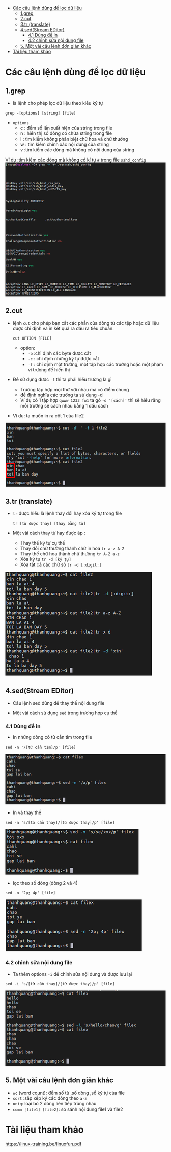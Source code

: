 - [Các câu lệnh dùng để lọc dữ liệu](#các-câu-lệnh-dùng-để-lọc-dữ-liệu)
  - [1.grep](#1grep)
  - [2.cut](#2cut)
  - [3.tr (translate)](#3tr-translate)
  - [4.sed(Stream EDitor)](#4sedstream-editor)
    - [4.1 Dùng để in](#41-dùng-để-in)
    - [4.2 chỉnh sửa nội dung file](#42-chỉnh-sửa-nội-dung-file)
  - [5. Một vài câu lệnh đơn giản khác](#5-một-vài-câu-lệnh-đơn-giản-khác)
- [Tài liệu tham khảo](#tài-liệu-tham-khảo)

# Các câu lệnh dùng để lọc dữ liệu
## 1.grep
- là lệnh cho phép lọc dữ liệu theo kiểu ký tự
```
grep -[options] [string] [file]
```
- `options`
  - c : đếm số lần xuất hiện của string trong file
  - n : hiển thị số dòng có chứa string trong file
  - i : tìm kiếm không phân biệt chữ hoa và chữ thường
  - w : tim kiếm chính xác nội dung của string
  - v :tìm kiếm các dòng mà không có nội dung của string

Ví dụ :tìm kiếm các dòng mà không có kí tự `#` trong file `sshd_config` 
![Alt](/thuctap/anh/Screenshot_185.png)

## 2.cut
- lệnh `cut` cho phép bạn cắt các phần của dòng từ các tệp hoặc dữ liệu được chỉ định và in kết quả ra đầu ra tiêu chuẩn.

    ```
    cut OPTION [FILE]
    ```

    - option:
      - `-b` :chỉ định các byte được cắt
      - `-c` : chỉ định những ký tự được cắt
      - `-f` : chỉ định một trường, một tập hợp các trường hoặc một phạm vi trường để hiển thị

- Để sử dụng được `-f` thì ta phải hiểu trường là gì 
  - Trường tập hợp mọi thứ với nhau mà có điểm chung
  - để định nghĩa các trường ta sử dụng -d 
  - Ví dụ có 1 tập hợp `qwww 1233 fw1` ta gõ `-d '[cách]'` thì sẽ hiểu rằng mỗi trường sẽ cách nhau bằng 1 dấu cách 

- Ví dụ: ta muốn in ra cột 1 của file2

![Alt](/thuctap/anh/Screenshot_382.png)


## 3.tr (translate)

- `tr` được hiểu là lệnh thay đổi hay xóa ký tự trong file
    ```
    tr [từ được thay] [thay bằng từ]
    ```
    
- Một vài cách thay từ hay được áp :
  - Thay thế ký tự cụ thể
  - Thay đổi chữ thường thành chữ in hoa `tr a-z A-Z`
  - Thay thế chữ hoa thành chữ thường `tr A-Z a-z`
  - Xóa ký tự `tr -d [ký tự]` 
  - Xóa tất cả các chữ số `tr -d [:digit:]`


![Alt](/thuctap/anh/Screenshot_383.png)

## 4.sed(Stream EDitor)
- Câu lệnh sed dùng để thay thế nội dung file

- Một vài cách sử dụng `sed` trong trường hợp cụ thể
### 4.1 Dùng để in
- In những dòng có từ cần tìm trong file
```
sed -n '/[từ cần tìm]/p' [file]
```
![Alt](/thuctap/anh/Screenshot_384.png)

- In và thay thế 

```
sed -n 's/[từ cần thay]/[từ được thay]/p' [file]
```
![Alt](/thuctap/anh/Screenshot_385.png)

- lọc theo số dòng (dòng 2 và 4)

```
sed -n '2p; 4p' [file]
```
![Alt](/thuctap/anh/Screenshot_386.png)

### 4.2 chỉnh sửa nội dung file
- Ta thêm options `-i` để chỉnh sửa nội dung và được lưu lại
```
sed -i 's/[từ cần thay]/[từ được thay]/p' [file]
```

![Alt](/thuctap/anh/Screenshot_387.png)

## 5. Một vài câu lệnh đơn giản khác
- `wc` (word count): đếm số từ ,số dòng ,số ký tự của file
- `sort` :sắp xếp ký các dòng theo `a-z`
- `uniq`: loại bỏ 2 dòng liên tiếp trùng nhau
- `comm [file1] [file2]`: so sánh nội dung file1 và file2
 
 # Tài liệu tham khảo

 https://linux-training.be/linuxfun.pdf